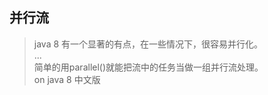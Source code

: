 ## 并行流  
> java 8 有一个显著的有点，在一些情况下，很容易并行化。  
> ...  
> 简单的用parallel()就能把流中的任务当做一组并行流处理。  
>                                 on java 8 中文版  
